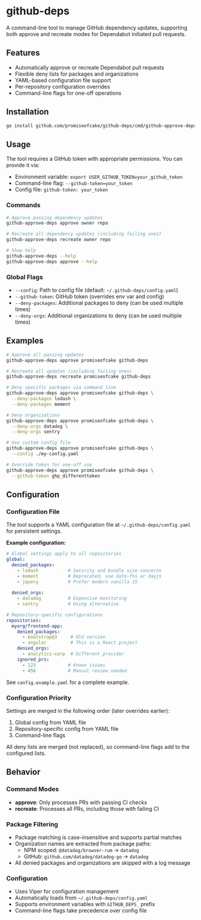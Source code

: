 # github-deps

A command-line tool to manage GitHub dependency updates, supporting both approve and recreate modes for Dependabot initiated pull requests.

## Features

- Automatically approve or recreate Dependabot pull requests
- Flexible deny lists for packages and organizations
- YAML-based configuration file support
- Per-repository configuration overrides
- Command-line flags for one-off operations

## Installation

```bash
go install github.com/promiseofcake/github-deps/cmd/github-approve-deps@latest
```

## Usage

The tool requires a GitHub token with appropriate permissions. You can provide it via:
- Environment variable: `export USER_GITHUB_TOKEN=your_github_token`
- Command-line flag: `--github-token=your_token`
- Config file: `github-token: your_token`

### Commands

```bash
# Approve passing dependency updates
github-approve-deps approve owner repo

# Recreate all dependency updates (including failing ones)
github-approve-deps recreate owner repo

# Show help
github-approve-deps --help
github-approve-deps approve --help
```

### Global Flags

- `--config`: Path to config file (default: `~/.github-deps/config.yaml`)
- `--github-token`: GitHub token (overrides env var and config)
- `--deny-packages`: Additional packages to deny (can be used multiple times)
- `--deny-orgs`: Additional organizations to deny (can be used multiple times)

## Examples

```bash
# Approve all passing updates
github-approve-deps approve promiseofcake github-deps

# Recreate all updates (including failing ones)
github-approve-deps recreate promiseofcake github-deps

# Deny specific packages via command line
github-approve-deps approve promiseofcake github-deps \
  --deny-packages lodash \
  --deny-packages moment

# Deny organizations
github-approve-deps approve promiseofcake github-deps \
  --deny-orgs datadog \
  --deny-orgs sentry

# Use custom config file
github-approve-deps approve promiseofcake github-deps \
  --config ./my-config.yaml

# Override token for one-off use
github-approve-deps approve promiseofcake github-deps \
  --github-token ghp_differenttoken
```

## Configuration

### Configuration File

The tool supports a YAML configuration file at `~/.github-deps/config.yaml` for persistent settings.

**Example configuration:**

```yaml
# Global settings apply to all repositories
global:
  denied_packages:
    - lodash           # Security and bundle size concerns
    - moment           # Deprecated, use date-fns or dayjs
    - jquery           # Prefer modern vanilla JS
    
  denied_orgs:
    - datadog          # Expensive monitoring
    - sentry           # Using alternative

# Repository-specific configurations
repositories:
  myorg/frontend-app:
    denied_packages:
      - bootstrap@3     # Old version
      - angular         # This is a React project
    denied_orgs:
      - analytics-corp  # Different provider
    ignored_prs:
      - 123            # Known issues
      - 456            # Manual review needed
```

See `config.example.yaml` for a complete example.

### Configuration Priority

Settings are merged in the following order (later overrides earlier):

1. Global config from YAML file
2. Repository-specific config from YAML file  
3. Command-line flags

All deny lists are merged (not replaced), so command-line flags add to the configured lists.

## Behavior

### Command Modes

- **approve**: Only processes PRs with passing CI checks
- **recreate**: Processes all PRs, including those with failing CI

### Package Filtering

- Package matching is case-insensitive and supports partial matches
- Organization names are extracted from package paths:
  - NPM scoped: `@datadog/browser-rum` → `datadog`
  - GitHub: `github.com/datadog/datadog-go` → `datadog`
- All denied packages and organizations are skipped with a log message

### Configuration

- Uses Viper for configuration management
- Automatically loads from `~/.github-deps/config.yaml`
- Supports environment variables with `GITHUB_DEPS_` prefix
- Command-line flags take precedence over config file
